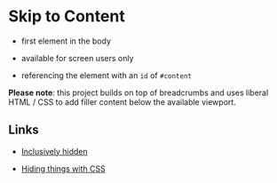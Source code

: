 # Skip to Content

- first element in the body

- available for screen users only

- referencing the element with an `id` of `#content`

**Please note**: this project builds on top of breadcrumbs and uses liberal HTML / CSS to add filler content below the available viewport.

## Links

- [Inclusively hidden](https://css-tricks.com/inclusively-hidden/)

- [Hiding things with CSS](https://www.youtube.com/watch?v=pLokyKj10Gw&feature=emb_title)
